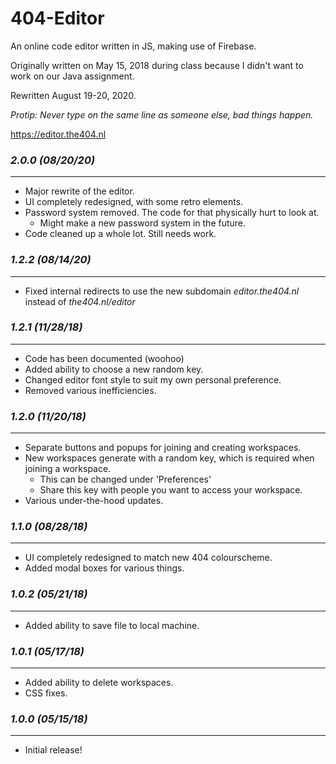 # 404-Editor

An online code editor written in JS, making use of Firebase.

Originally written on May 15, 2018 during class because I didn't want to work on our Java assignment.

Rewritten August 19-20, 2020.

*Protip: Never type on the same line as someone else, bad things happen.*

https://editor.the404.nl


### *2.0.0 (08/20/20)*
----------------------
- Major rewrite of the editor.
- UI completely redesigned, with some retro elements.
- Password system removed. The code for that physically hurt to look at.
    - Might make a new password system in the future.
- Code cleaned up a whole lot. Still needs work.

### *1.2.2 (08/14/20)*
----------------------
- Fixed internal redirects to use the new subdomain *editor.the404.nl* instead of *the404.nl/editor*

### *1.2.1 (11/28/18)*
----------------------
- Code has been documented (woohoo)
- Added ability to choose a new random key.
- Changed editor font style to suit my own personal preference.
- Removed various inefficiencies.

### *1.2.0 (11/20/18)*
----------------------
- Separate buttons and popups for joining and creating workspaces.
- New workspaces generate with a random key, which is required when joining a workspace.
    - This can be changed under 'Preferences'
    - Share this key with people you want to access your workspace.
- Various under-the-hood updates.

### *1.1.0 (08/28/18)*
----------------------
- UI completely redesigned to match new 404 colourscheme.
- Added modal boxes for various things.

### *1.0.2 (05/21/18)*
----------------------
- Added ability to save file to local machine.

### *1.0.1 (05/17/18)*
----------------------
- Added ability to delete workspaces.
- CSS fixes.

### *1.0.0 (05/15/18)*
----------------------
- Initial release!
